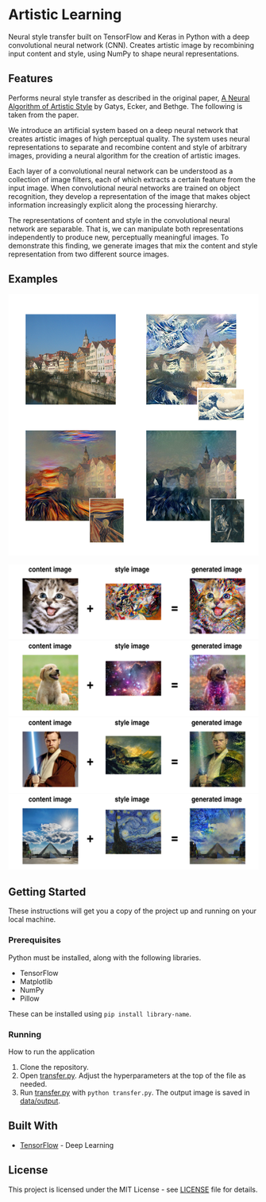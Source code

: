 # Artistic Learning

Neural style transfer built on TensorFlow and Keras in Python with a deep convolutional neural network (CNN). Creates artistic image by recombining input content and style, using NumPy to shape neural representations.

## Features

Performs neural style transfer as described in the original paper, [A Neural Algorithm of Artistic Style](https://arxiv.org/pdf/1508.06576.pdf) by Gatys, Ecker, and Bethge. The following is taken from the paper.

We introduce an artificial system based on a deep neural network that creates artistic images of high perceptual quality. The system uses neural representations to separate and recombine content and style of arbitrary images, providing a neural algorithm for the creation of artistic images.

Each layer of a convolutional neural network can be understood as a collection of image filters, each of which extracts a certain feature from the input image. When convolutional neural networks are trained on object recognition, they develop a representation of the image that makes object information increasingly explicit along the processing hierarchy.

The representations of content and style in the convolutional neural network are separable. That is, we can manipulate both representations independently to produce new, perceptually meaningful images. To demonstrate this finding, we generate images that mix the content and style representation from two different source images.

## Examples
![output](images/output.png)

![output1](images/output1.png)
![output2](images/output2.png)
![output3](images/output3.png)
![output4](images/output4.png)

## Getting Started

These instructions will get you a copy of the project up and running on your local machine.

### Prerequisites

Python must be installed, along with the following libraries.

* TensorFlow
* Matplotlib
* NumPy
* Pillow

These can be installed using ```pip install library-name```.

### Running

How to run the application

1. Clone the repository.
2. Open [transfer.py](src/transfer.py). Adjust the hyperparameters at the top of the file as needed. 
3. Run [transfer.py](src/transfer.py) with ```python transfer.py```. The output image is saved in [data/output](data/output).

## Built With

* [TensorFlow](https://www.tensorflow.org/) - Deep Learning

## License

This project is licensed under the MIT License - see [LICENSE](LICENSE) file for details.
